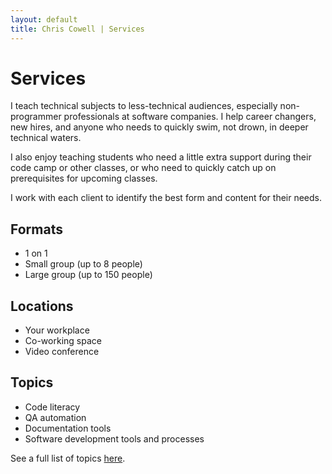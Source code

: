 ```yaml
---
layout: default
title: Chris Cowell | Services
---
```


# Services

I teach technical subjects to less-technical audiences, especially non-programmer professionals at software companies. I help career changers, new hires, and anyone who needs to quickly swim, not drown, in deeper technical waters. 

I also enjoy teaching students who need a little extra support during their code camp or other classes, or who need to quickly catch up on prerequisites for upcoming classes.

I work with each client to identify the best form and content for their needs.


## Formats

+ 1 on 1
+ Small group (up to 8 people)
+ Large group (up to 150 people)


## Locations

+ Your workplace
+ Co-working space
+ Video conference


## Topics

+ Code literacy
+ QA automation 
+ Documentation tools
+ Software development tools and processes

See a full list of topics [here](topics.html).

